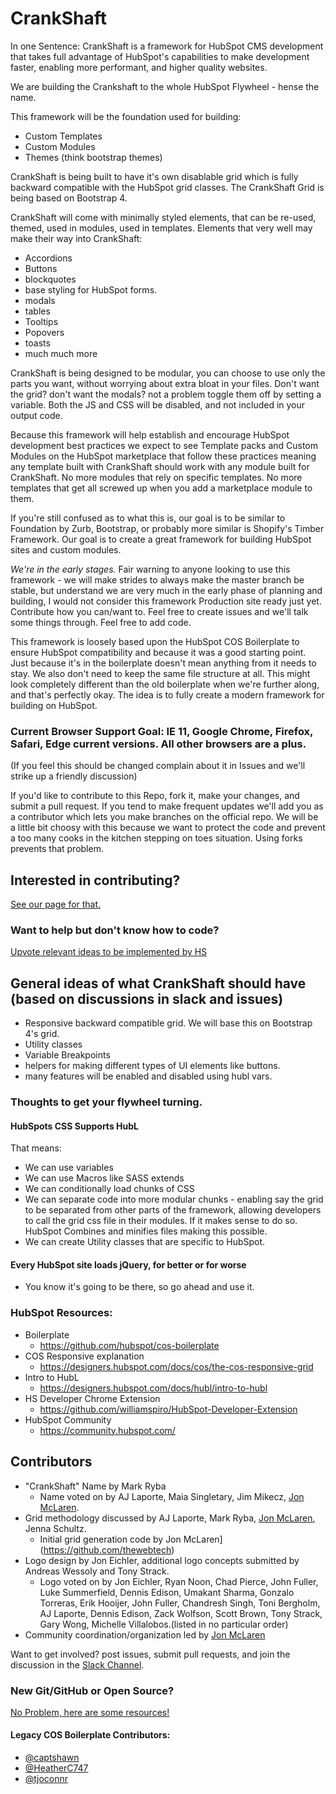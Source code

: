 # CrankShaft
In one Sentence: CrankShaft is a framework for HubSpot CMS development that takes full advantage of HubSpot's capabilities to make development faster, enabling more performant, and higher quality websites.

We are building the Crankshaft to the whole HubSpot Flywheel - hense the name.


This framework will be the foundation used for building:
* Custom Templates
* Custom Modules
* Themes (think bootstrap themes)

CrankShaft is being built to have it's own disablable grid which is fully backward compatible with the HubSpot grid classes.
The CrankShaft Grid is being based on Bootstrap 4.

CrankShaft will come with minimally styled elements, that can be re-used, themed, used in modules, used in templates.
Elements that very well may make their way into CrankShaft:
* Accordions
* Buttons
* blockquotes
* base styling for HubSpot forms.
* modals
* tables
* Tooltips
* Popovers
* toasts
* much much more

CrankShaft is being designed to be modular, you can choose to use only the parts you want, without worrying about extra bloat in your files. Don't want the grid? don't want the modals? not a problem toggle them off by setting a variable.
Both the JS and CSS will be disabled, and not included in your output code.

Because this framework will help establish and encourage HubSpot development best practices we expect to see Template packs and Custom Modules on the HubSpot marketplace that follow these practices meaning any template built with CrankShaft should work with any module built for CrankShaft. No more modules that rely on specific templates. No more templates that get all screwed up when you add a marketplace module to them.

If you're still confused as to what this is, our goal is to be similar to Foundation by Zurb, Bootstrap, or probably more similar is Shopify's Timber Framework. Our goal is to create a great framework for building HubSpot sites and custom modules.

*We're in the early stages.* Fair warning to anyone looking to use this framework - we will make strides to always make the master branch be stable, but understand we are very much in the early phase of planning and building, I would not consider this framework Production site ready just yet. Contribute how you can/want to. Feel free to create issues and we'll talk some things through. Feel free to add code.

This framework is loosely based upon the HubSpot COS Boilerplate to ensure HubSpot compatibility and because it was a good starting point. Just because it's in the boilerplate doesn't mean anything from it needs to stay. We also don't need to keep the same file structure at all. This might look completely different than the old boilerplate when we're further along, and that's perfectly okay. The idea is to fully create a modern framework for building on HubSpot.

### Current Browser Support Goal: IE 11, Google Chrome, Firefox, Safari, Edge current versions. All other browsers are a plus.
(If you feel this should be changed complain about it in Issues and we'll strike up a friendly discussion)

If you'd like to contribute to this Repo, fork it, make your changes, and submit a pull request. If you tend to make frequent updates we'll add you as a contributor which lets you make branches on the official repo. We will be a little bit choosy with this because we want to protect the code and prevent a too many cooks in the kitchen stepping on toes situation. Using forks prevents that problem. 


## Interested in contributing?
[See our page for that.](https://github.com/TheWebTech/CrankShaft/wiki/Getting-started-with-contributing-to-the-repo)
### Want to help but don't know how to code?
[Upvote relevant ideas to be implemented by HS](https://github.com/TheWebTech/CrankShaft/labels/Upvote%20Idea)

## General ideas of what CrankShaft should have (based on discussions in slack and issues)
* Responsive backward compatible grid. We will base this on Bootstrap 4's grid.
* Utility classes
* Variable Breakpoints
* helpers for making different types of UI elements like buttons.
* many features will be enabled and disabled using hubl vars.

### Thoughts to get your flywheel turning.
#### HubSpots CSS Supports HubL
That means:
* We can use variables
* We can use Macros like SASS extends
* We can conditionally load chunks of CSS
* We can separate code into more modular chunks - enabling say the grid to be separated from other parts of the framework, allowing developers to call the grid css file in their modules. If it makes sense to do so. HubSpot Combines and minifies files making this possible.
* We can create Utility classes that are specific to HubSpot.

#### Every HubSpot site loads jQuery, for better or for worse
* You know it's going to be there, so go ahead and use it.


### HubSpot Resources:

* Boilerplate
    * https://github.com/hubspot/cos-boilerplate
* COS Responsive explanation
    * https://designers.hubspot.com/docs/cos/the-cos-responsive-grid
* Intro to HubL
    * https://designers.hubspot.com/docs/hubl/intro-to-hubl
* HS Developer Chrome Extension
    * https://github.com/williamspiro/HubSpot-Developer-Extension
* HubSpot Community
    * https://community.hubspot.com/


## Contributors
* "CrankShaft" Name by Mark Ryba
   * Name voted on by AJ Laporte, Maia Singletary, Jim Mikecz, [Jon McLaren](https://github.com/thewebtech).
* Grid methodology discussed by AJ Laporte, Mark Ryba, [Jon McLaren](https://github.com/thewebtech), Jenna Schultz.
   * Initial grid generation code by Jon McLaren](https://github.com/thewebtech)
* Logo design by Jon Eichler, additional logo concepts submitted by Andreas Wessoly and Tony Strack.
   * Logo voted on by Jon Eichler, Ryan Noon, Chad Pierce, John Fuller, Luke Summerfield, Dennis Edison, Umakant Sharma, Gonzalo Torreras, Erik Hooijer, John Fuller, Chandresh Singh, Toni Bergholm, AJ Laporte, Dennis Edison, Zack Wolfson, Scott Brown, Tony Strack, Gary Wong, Michelle Villalobos.(listed in no particular order)
* Community coordination/organization led by [Jon McLaren](https://github.com/thewebtech)

Want to get involved? post issues, submit pull requests, and join the discussion in the [Slack Channel](https://hubspotdev.slack.com/messages/CCQSQ2C6L).

### New Git/GitHub or Open Source?
[No Problem, here are some resources!](https://github.com/TheWebTech/CrankShaft/wiki/New-to-Git-and-GitHub%3F)

#### Legacy COS Boilerplate Contributors:

* [@captshawn](https://github.com/captshawn)
* [@HeatherC747](https://github.com/HeatherC747)
* [@tjoconnr](https://github.com/tjoconnor)


